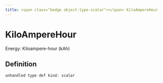 ```yaml
---
title: <span class="badge object-type-scalar"></span> KiloAmpereHour
---
```

# <span class="badge object-type-scalar"></span> KiloAmpereHour

Energy: Kiloampere-hour (kAh)

## Definition

```php
unhandled type def kind: scalar
```
